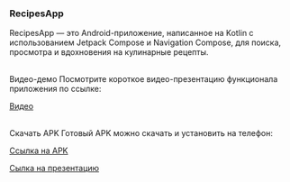 
### RecipesApp
RecipesApp — это Android-приложение, написанное на Kotlin с использованием Jetpack Compose и Navigation Compose, для поиска, просмотра и вдохновения на кулинарные рецепты.

<br>
Видео-демо
Посмотрите короткое видео-презентацию функционала приложения по ссылке:

[Видео](https://drive.google.com/file/d/1Y_C9bRARCr9QXNbFso6wDYbcLpD8d2z9/view?usp=sharing)

<br>
Скачать APK
Готовый APK можно скачать и установить на телефон:

[Ссылка на APK](https://drive.google.com/file/d/1iS4tFxisue0wkmKcPwVd5wBrf8DL_PYJ/view?usp=sharing)

[Сылка на презентацию](https://docs.google.com/presentation/d/1WNpAH4dq5gfQhe8NAmYxaKSk-5F0r1FE/edit?usp=sharing&ouid=112589251468446441112&rtpof=true&sd=true)
